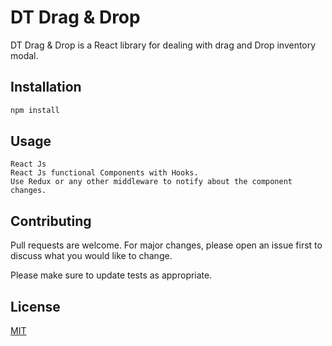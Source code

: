 # DT Drag & Drop

DT Drag & Drop is a React library for dealing with drag and Drop inventory modal.

## Installation

```bash
npm install
```

## Usage

```
React Js
React Js functional Components with Hooks.
Use Redux or any other middleware to notify about the component changes.
```

## Contributing
Pull requests are welcome. For major changes, please open an issue first to discuss what you would like to change.

Please make sure to update tests as appropriate.

## License
[MIT](https://choosealicense.com/licenses/mit/)